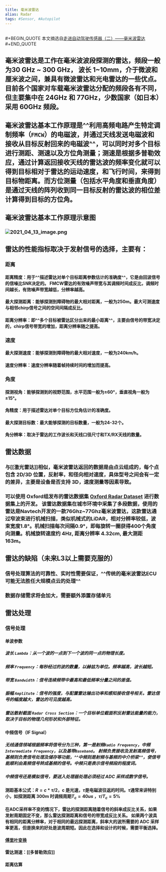 ```yaml
---
title: 毫米波雷达
alias: Radar
tags: #Sensor, #Autopilot
---
```


## 
#+BEGIN_QUOTE
本文摘选自[走进自动驾驶传感器（二）——毫米波雷达](https://zhuanlan.zhihu.com/p/346374177)
#+END_QUOTE
## 毫米波雷达是工作在毫米波波段探测的雷达，频段一般为30 GHz ~ 300 GHz， 波长 1~10mm，介于微波和厘米波之间，兼具有微波雷达和光电雷达的一些优点。目前各个国家对车载毫米波雷达分配的频段各有不同，但主要集中在 24GHz 和 77GHz，少数国家（如日本）采用 60GHz 频段。
## 毫米波雷达基本工作原理是^^利用高频电路产生特定调制频率（`FMCW`）的电磁波，并通过天线发送电磁波和接收从目标反射回来的电磁波^^，可以同时对多个目标进行测距、测速以及方位角测量；**测速是根据多普勒效应**，通过计算返回接收天线的雷达波的频率变化就可以得到目标相对于雷达的运动速度，和飞行时间，来得到目标物距离。而**方位测量（包括水平角度和垂直角度）是通过天线的阵列收到同一目标反射的雷达波的相位差计算得到目标的方位角**。
## 毫米波雷达基本工作原理示意图
### ![2021_04_13_image.png](https://cdn.logseq.com/%2Fa0b43c4c-fb52-4b91-8ba3-1bb79959259b8e3acc23-f80f-4f54-b853-e3d4283f4a602021_04_13_image.png?Expires=4771878869&Signature=mlOJyXB3sNprIfoi7bsygCIEwPtMyn5~n30pMQsqV4W1r-k6UfJsbTIWg~ZZNGu4FZb0r-valvZ~xEq-6N0hxiynGPkzmZGzTmbQN0ewJZJyUBDNv3Kzbnv5DBAemOJRCNMuApd44Vfhgv3b9xb-Pt4M3lSBuY1L9~4dMt5MxY3tMNMVv34U4BrMoJkpKuggH4XAOs~QYmjj9047tYAk7KVA-FA7kdf9Cd9VrpG5oCWsWETLfn0KmwSoj9Q2tV6b-w7YBeIu-C5-qkBdanlgsobh~BVJSKb8W3BMMWGpDGS4Ut79SKYe738NsSaIVeOw3qghBw57YrLr5NibHLx8kg__&Key-Pair-Id=APKAJE5CCD6X7MP6PTEA)
## 雷达的性能指标取决于发射信号的选择，主要有：
### 距离
#### **距离精度**：用于^^描述雷达对单个目标距离参数估计的准确度^^，**它是由回波信号的信噪比SNR决定的**。 FMCW雷达的有效噪声带宽与其调频时间成反比，调频时间越长，有效噪声带宽越低，分辨率越高。
#### **最大探测距离**：能够探测到障碍物的最大相对距离，一般为250m。最大可测速度与相邻chirp信号之间的空间间隔成反比。
#### **距离分辨率**：即^^多个目标被雷达区分出来的最小距离^^，主要**由信号的带宽决定的**，chirp信号带宽的增加，距离分辨率随之提高。
### 速度
#### 最大探测速度：能够探测到障碍物的最大相对速度，一般为240km/h。
#### 速度分辨率：速度分辨率随着帧持续时间的增加而提高。
### 角度
#### 探测视角：能够探测到的视野范围，水平范围一般为±60°，垂直视角一般为±15°。
#### 角精度：用于描述雷达对单个目标方位角估计的准确度。
#### 最大探测目标数：最大能够探测的目标数量，一般为24-32个。
#### 角分辨率：取决于雷达的工作波长和天线口径尺寸和TX/RX天线的数量。
## 雷达数据
### 与[[激光雷达]]相似，毫米波雷达返回的数据是由**点云**组成的，每个点包含 2D/3D 位置，反射率，和径向相对速度，具体型号之间会有一定的差异，主要是设备是否支持 3D，速度测量等因素导致。
### 可以使用 Oxford组发布的雷达数据集 [Oxford Radar Dataset](https://dbarnes.github.io/radar-robotcar-dataset/) 进行数据集上的开发。 该雷达数据集在城市环境中采集了多段数据，使用的雷达是Navtech开发的一款76Ghz~77Ghz毫米波雷达，这款雷达通过窄波束进行机械扫描，类似机械式的LiDAR，相对分辨率较低，波束宽度1.8°。机械扫描每次间隔0.9°，即每旋转一圈获得400个角度向测量。机械旋转速度约 4Hz, 距离分辨率 4.32cm, 最大测距163m。
## 雷达的缺陷（未来L3以上需要克服的）
### 信号处理算法的可靠性、实时性需要保证，^^传统的毫米波雷达ECU可能无法胜任大规模点云的处理^^
### 数据存储需求将会加大，需要额外添置存储单元
## 雷达处理
### 信号处理
#### 单波参数
##### 波长 `Lambda`：从一个波的一点到下一个波的同一点的物理长度。
##### 频率 `Frequency`：每秒经过的波的数量，以赫兹为单位。频率越高，波长越短。
##### 带宽 `Bandwidth`：信号连续频带中最高和最低频率分量之间的差值。
##### 振幅 `Amplitute`：信号的强度，与配置雷达输出功率和感知接收信号相关。雷达信号的幅度越大，雷达的可见度越高。
##### 雷达散射截面 `Radar Cross Section`：一个目标单位截面积反射雷达能量的能力，取决于目标的物理几何形状和外部特征。
#### 中频信号（IF Signal）
##### 无线通信领域**根据频率**将信号分为三种，第一是射频`Radio Frequency`，中频`Intermediate Frequency`，以及基带`Baseband`。 射频负责接收及发射高频信号，基频则负责信号处理及储存等功能，^^中频则是射频与基频的中介桥梁^^，使信号能顺利由高频信号转成基频的信号。中频只是表示信号频段的程度词。
##### 中频信号还是模拟信号，要送入处理器处理必须经过 **ADC 采样成数字信号**。
#### 测距基本公式：$R=c*\tau /2$，c 是光速，$\tau$是电磁波往返的时间。$\tau$通常来讲特别小，如探测距离 300m 时调频周期$T_c = 40us$ ，$\tau/T_c = 5\%$
#### 在ADC采样率不变的情况下，雷达的探测距离随着信号的斜率成反比关系，如果发射周期固定不变，那么雷达探测距离和信号的带宽成反比关系。 如果两个波具有相同的距离分辨率，对于相同的最远探测距离，斜率大的波所需要的 ADC 采样率更高，但是换来的好处是波周期短。因此在选择和设计的时候，需要平衡选择。
#### [傅里叶变换](https://zhuanlan.zhihu.com/p/19763358)
#### 雷达测速：[[多普勒效应]]
#### 距离估算
